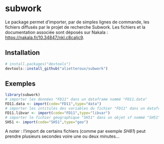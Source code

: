 
<!-- README.md is generated from README.Rmd. Please edit that file -->

# subwork

Le package permet d’importer, par de simples lignes de commande, les
fichiers diffusés par le projet de recherche Subwork. Les fichiers et la
documentation associée sont déposés sur Nakala :
<https://nakala.fr/10.34847/nkl.c8caljc9>.

## Installation

``` r
# install.packages("devtools")
devtools::install_github("alietteroux/subwork")
```

## Exemples

``` r
library(subwork)
# importer les données "FD11" dans un dataframe nommé "FD11.data"
FD11.data <- import(code="FD11",type="data")
# importer les intitulés des variables du fichier "FD11" dans un dataframe nommé "FD11.libvar"
FD11.libvar <- import(code="FD11",type="libvar")
# importer le fichier géographique "SH51" dans un objet sf nommé "SH51"
SH51 <- import(code="SH51",type="geo")
```

A noter : l’import de certains fichiers (comme par exemple *SH81*) peut
prendre plusieurs secondes voire une ou deux minutes…
